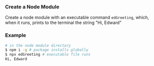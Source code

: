 ### Create a Node Module

Create a node module with an executable command `edGreeting`, which, when it runs, prints to the terminal the string "Hi, Edward"

### Example

```sh
# in the node module directory
$ npm i -g # package installs globally
$ npx edGreeting # executable file runs
Hi, Edward
```
